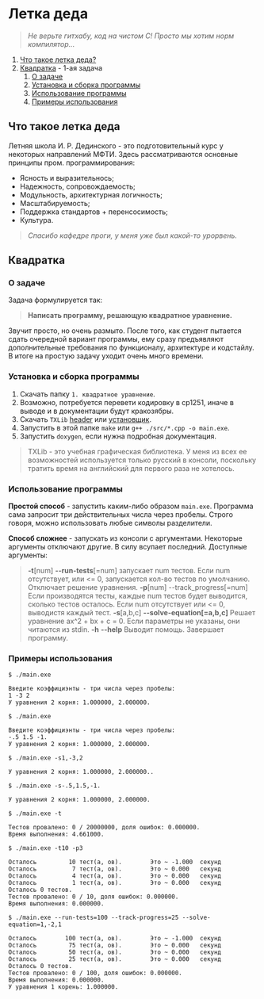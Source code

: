# Летка деда
> *Не верьте гитхабу, код на чистом C! Просто мы хотим норм компилятор...*
1. [Что такое летка деда?](#что-такое-летка-деда)
2. [Квадратка](#квадратка) - 1-ая задача
    1. [О задаче](#о-задаче)
    2. [Установка и сборка программы](#установка-и-сборка-программы)
    3. [Использование программы](#использование-программы)
    4. [Примеры использования](#примеры-использования)

## Что такое летка деда
Летняя школа И. Р. Дединского - это подготовительный курс у некоторых направлений МФТИ. Здесь рассматриваются основные принципы пром. программирования:
- Ясность и выразительнось;
- Надежность,  сопровождаемость;
- Модульность,  архитектурная логичность;
- Масштабируемость;
- Поддержка стандартов + перенсосимость;
- Культура.

> *Спасибо кафедре проги, у меня уже был какой-то урорвень.*

## Квадратка

### О задаче
Задача формулируется так:
> **Написать программу, решающую квадратное уравнение.**

Звучит просто, но очень размыто. После того, как студент пытается сдать очередной вариант программы, ему сразу предъявляют дополнительные требования по функционалу, архитектуре и кодстайлу.
В итоге на простую задачу уходит очень много времени.

### Установка и сборка программы
1. Скачать папку `1. квадратное уравнение`.
2. Возможно, потребуется перевети кодировку в cp1251, иначе в выводе и в документации будут кракозябры.
3. Скачать `TXLib` [header](http://storage.ded32.net.ru/Lib/TX/TXUpdate/TXLib.h) или [установщик](https://sourceforge.net/projects/txlib/).
4. Запустить в этой папке `make` или `g++ ./src/*.cpp -o main.exe`.
5. Запустить `doxygen`, если  нужна подробная документация.

>TXLib - это учебная графическая библиотека. У меня из всех ее возможностей используется только русский в  консоли, поскольку тратить время на английский для первого раза не хотелось.

### Использование программы
**Простой способ** - запустить  каким-либо образом `main.exe`. Программа сама запросит три действительных числа через пробелы. Строго говоря, можно использовать любые символы разделители.

**Способ сложнее** - запускать из консоли с аргументами. Некоторые аргументы отключают другие. В силу всупает последний. Доступные аргументы:

>**-t**[num] **--run-tests**[=num] запускает num тестов. Если num отсутствует, или <= 0, запускается кол-во тестов по умолчанию. Отключает решение уравнения.
**-p**[num] --track_progress[=num] Если производятся тесты, каждые num тестов будет выводится, сколько тестов осталось. Если num отсутствует или <= 0, выводистя каждый тест.
**-s**[a,b,c] **--solve-equation[=a,b,c]** Решает уравнение ax^2 + bx + c = 0. Если параметры не указаны, они читаются из stdin.
**-h** **--help** Выводит помощь. Завершает программу.

### Примеры использования
```
$ ./main.exe

Введите коэффициэнты - три числа через пробелы:
1 -3 2
У уравнения 2 корня: 1.000000, 2.000000.
```
```
$ ./main.exe

Введите коэффициэнты - три числа через пробелы:
-.5 1.5 -1.
У уравнения 2 корня: 1.000000, 2.000000.

```
```
$ ./main.exe -s1,-3,2

У уравнения 2 корня: 1.000000, 2.000000..
```
```
$ ./main.exe -s-.5,1.5,-1.

У уравнения 2 корня: 1.000000, 2.000000.
```
```
$ ./main.exe -t

Тестов провалено: 0 / 20000000, доля ошибок: 0.000000.
Время выполнения: 4.661000.
```
```
$ ./main.exe -t10 -p3

Осталось         10 тест(а, ов).        Это ~ -1.000  секунд
Осталось          7 тест(а, ов).        Это ~ 0.000   секунд
Осталось          4 тест(а, ов).        Это ~ 0.000   секунд
Осталось          1 тест(а, ов).        Это ~ 0.000   секунд
Осталось 0 тестов.
Тестов провалено: 0 / 10, доля ошибок: 0.000000.
Время выполнения: 0.000000.
```
```
$ ./main.exe --run-tests=100 --track-progress=25 --solve-equation=1,-2,1

Осталось        100 тест(а, ов).        Это ~ -1.000  секунд
Осталось         75 тест(а, ов).        Это ~ 0.000   секунд
Осталось         50 тест(а, ов).        Это ~ 0.000   секунд
Осталось         25 тест(а, ов).        Это ~ 0.000   секунд
Осталось 0 тестов.
Тестов провалено: 0 / 100, доля ошибок: 0.000000.
Время выполнения: 0.000000.
У уравнения 1 корень: 1.000000.
```